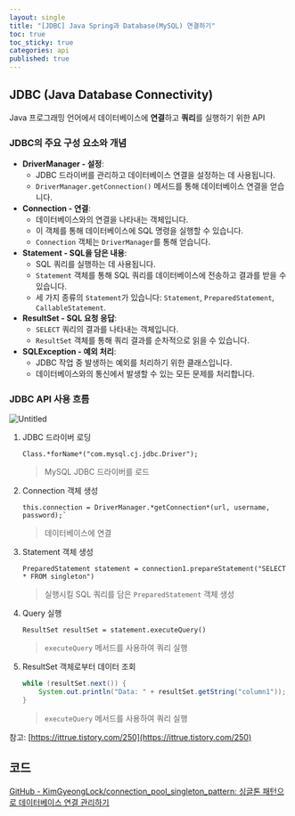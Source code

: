 ```yaml
---
layout: single
title: "[JDBC] Java Spring과 Database(MySQL) 연결하기"
toc: true
toc_sticky: true
categories: api
published: true
---
```


## JDBC (Java Database Connectivity)

Java 프로그래밍 언어에서 데이터베이스에 **연결**하고 **쿼리**를 실행하기 위한 API

### JDBC의 주요 구성 요소와 개념

- **DriverManager - 설정**:
    - JDBC 드라이버를 관리하고 데이터베이스 연결을 설정하는 데 사용됩니다.
    - `DriverManager.getConnection()` 메서드를 통해 데이터베이스 연결을 얻습니다.
- **Connection - 연결**:
    - 데이터베이스와의 연결을 나타내는 객체입니다.
    - 이 객체를 통해 데이터베이스에 SQL 명령을 실행할 수 있습니다.
    - `Connection` 객체는 `DriverManager`를 통해 얻습니다.
- **Statement - SQL을 담은 내용**:
    - SQL 쿼리를 실행하는 데 사용됩니다.
    - `Statement` 객체를 통해 SQL 쿼리를 데이터베이스에 전송하고 결과를 받을 수 있습니다.
    - 세 가지 종류의 `Statement`가 있습니다: `Statement`, `PreparedStatement`, `CallableStatement`.
- **ResultSet - SQL 요청 응답**:
    - `SELECT` 쿼리의 결과를 나타내는 객체입니다.
    - `ResultSet` 객체를 통해 쿼리 결과를 순차적으로 읽을 수 있습니다.
- **SQLException - 예외 처리**:
    - JDBC 작업 중 발생하는 예외를 처리하기 위한 클래스입니다.
    - 데이터베이스와의 통신에서 발생할 수 있는 모든 문제를 처리합니다.

### JDBC API 사용 흐름

![Untitled](https://github.com/user-attachments/assets/b1e999b5-387c-4e1e-a9b2-593fe4c78aec)

1. JDBC 드라이버 로딩
    ```
    Class.*forName*("com.mysql.cj.jdbc.Driver");
    ```
    > MySQL JDBC 드라이버를 로드
2. Connection 객체 생성
    ```
    this.connection = DriverManager.*getConnection*(url, username, password);`
    ```
    > 데이터베이스에 연결
3. Statement 객체 생성
    ```
    PreparedStatement statement = connection1.prepareStatement("SELECT * FROM singleton")
    ```
    > 실행시킬 SQL 쿼리를 담은 `PreparedStatement` 객체 생성
4. Query 실행
    ```
    ResultSet resultSet = statement.executeQuery()
    ```
    > `executeQuery` 메서드를 사용하여 쿼리 실행
5. ResultSet 객체로부터 데이터 조회
    ```java
    while (resultSet.next()) {
        System.out.println("Data: " + resultSet.getString("column1"));
    }
    ```
    > `executeQuery` 메서드를 사용하여 쿼리 실행


참고: [https://ittrue.tistory.com/250](https://ittrue.tistory.com/250)

## 코드

[GitHub - KimGyeongLock/connection_pool_singleton_pattern: 싱글톤 패턴으로 데이터베이스 연결 관리하기](https://github.com/KimGyeongLock/connection_pool_singleton_pattern/tree/main)
